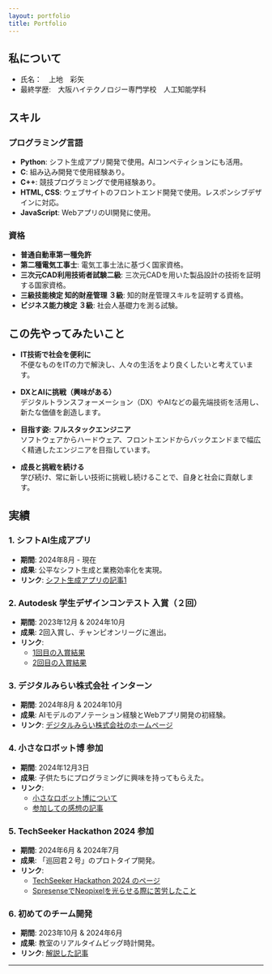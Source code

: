 ```yaml
---
layout: portfolio
title: Portfolio
---
```

## 私について
 * 氏名：　上地　彩矢 
 * 最終学歴:　大阪ハイテクノロジー専門学校　人工知能学科

## スキル
### プログラミング言語
- **Python**: シフト生成アプリ開発で使用。AIコンペティションにも活用。
- **C**: 組み込み開発で使用経験あり。
- **C++**: 競技プログラミングで使用経験あり。
- **HTML, CSS**: ウェブサイトのフロントエンド開発で使用。レスポンシブデザインに対応。
- **JavaScript**: WebアプリのUI開発に使用。

### 資格
- **普通自動車第一種免許**
- **第二種電気工事士**: 電気工事士法に基づく国家資格。
- **三次元CAD利用技術者試験二級**: 三次元CADを用いた製品設計の技術を証明する国家資格。
- **三級技能検定 知的財産管理 ３級**: 知的財産管理スキルを証明する資格。
- **ビジネス能力検定 ３級**: 社会人基礎力を測る試験。


## この先やってみたいこと

- **IT技術で社会を便利に**  
  不便なものをITの力で解決し、人々の生活をより良くしたいと考えています。

- **DXとAIに挑戦（興味がある）**  
  デジタルトランスフォーメーション（DX）やAIなどの最先端技術を活用し、新たな価値を創造します。

- **目指す姿: フルスタックエンジニア**  
  ソフトウェアからハードウェア、フロントエンドからバックエンドまで幅広く精通したエンジニアを目指しています。

- **成長と挑戦を続ける**  
  学び続け、常に新しい技術に挑戦し続けることで、自身と社会に貢献します。


## 実績
### 1. シフトAI生成アプリ
- **期間**: 2024年8月 - 現在  
- **成果**: 公平なシフト生成と業務効率化を実現。  
- **リンク**: [シフト生成アプリの記事1](https://zenn.dev/ayaponzu2525/articles/shiftgenerator1)

### 2. Autodesk 学生デザインコンテスト 入賞（２回）
- **期間**: 2023年12月 & 2024年10月  
- **成果**: 2回入賞し、チャンピオンリーグに進出。  
- **リンク**: 
  - [1回目の入賞結果](https://www.myautodesk.jp/fusion360-contest-2023/contest-09-result.html)
  - [2回目の入賞結果](https://www.myautodesk.jp/fusion-contest-2024/contest-result-07.html)

### 3. デジタルみらい株式会社 インターン
- **期間**: 2024年8月 & 2024年10月  
- **成果**: AIモデルのアノテーション経験とWebアプリ開発の初経験。  
- **リンク**: [デジタルみらい株式会社のホームページ](https://digitalmirai.co.jp/)

### 4. 小さなロボット博 参加
- **期間**: 2024年12月3日  
- **成果**: 子供たちにプログラミングに興味を持ってもらえた。
- **リンク**: 
  - [小さなロボット博について](https://yao-city.note.jp/n/ndb1ff2514b36)
  - [参加しての感想の記事](https://zenn.dev/ayaponzu2525/articles/minirobothaku)

### 5. TechSeeker Hackathon 2024 参加
- **期間**: 2024年6月 & 2024年7月  
- **成果**: 「巡回君２号」のプロトタイプ開発。  
- **リンク**: 
  - [TechSeeker Hackathon 2024 のページ](https://techseeker.jp/hackathon2024/)
  - [SpresenseでNeopixelを光らせる際に苦労したこと](https://zenn.dev/ayaponzu2525/articles/spresense_neopixel)

### 6. 初めてのチーム開発
- **期間**: 2023年10月 & 2024年6月  
- **成果**: 教室のリアルタイムビッグ時計開発。  
- **リンク**: [解説した記事](https://zenn.dev/ayaponzu2525/articles/seven_segclock)

---

